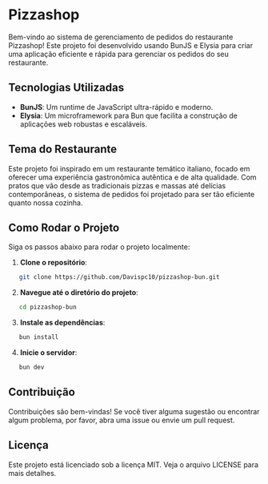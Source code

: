 # Pizzashop

Bem-vindo ao sistema de gerenciamento de pedidos do restaurante Pizzashop! Este projeto foi desenvolvido usando BunJS e Elysia para criar uma aplicação eficiente e rápida para gerenciar os pedidos do seu restaurante.

## Tecnologias Utilizadas

- **BunJS**: Um runtime de JavaScript ultra-rápido e moderno.
- **Elysia**: Um microframework para Bun que facilita a construção de aplicações web robustas e escaláveis.

## Tema do Restaurante

Este projeto foi inspirado em um restaurante temático italiano, focado em oferecer uma experiência gastronômica autêntica e de alta qualidade. Com pratos que vão desde as tradicionais pizzas e massas até delícias contemporâneas, o sistema de pedidos foi projetado para ser tão eficiente quanto nossa cozinha.

## Como Rodar o Projeto

Siga os passos abaixo para rodar o projeto localmente:

1. **Clone o repositório**:
```sh
   git clone https://github.com/Davispc10/pizzashop-bun.git
```

2. **Navegue até o diretório do projeto**:
```sh
   cd pizzashop-bun
```

3. **Instale as dependências**:
```sh
   bun install
```

4. **Inicie o servidor**:
```sh
   bun dev
```

## Contribuição
Contribuições são bem-vindas! Se você tiver alguma sugestão ou encontrar algum problema, por favor, abra uma issue ou envie um pull request.

## Licença
Este projeto está licenciado sob a licença MIT. Veja o arquivo LICENSE para mais detalhes.
